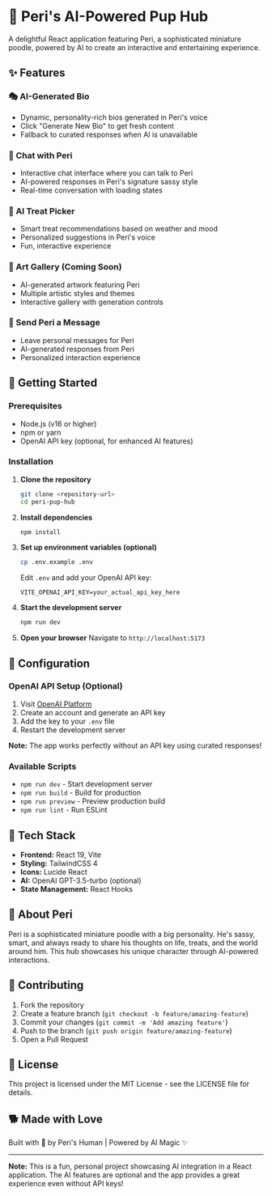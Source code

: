 # 🐩 Peri's AI-Powered Pup Hub

A delightful React application featuring Peri, a sophisticated miniature poodle, powered by AI to create an interactive and entertaining experience.

## ✨ Features

### 🎭 AI-Generated Bio
- Dynamic, personality-rich bios generated in Peri's voice
- Click "Generate New Bio" to get fresh content
- Fallback to curated responses when AI is unavailable

### 💬 Chat with Peri
- Interactive chat interface where you can talk to Peri
- AI-powered responses in Peri's signature sassy style
- Real-time conversation with loading states

### 🍖 AI Treat Picker
- Smart treat recommendations based on weather and mood
- Personalized suggestions in Peri's voice
- Fun, interactive experience

### 🎨 Art Gallery (Coming Soon)
- AI-generated artwork featuring Peri
- Multiple artistic styles and themes
- Interactive gallery with generation controls

### 💌 Send Peri a Message
- Leave personal messages for Peri
- AI-generated responses from Peri
- Personalized interaction experience

## 🚀 Getting Started

### Prerequisites
- Node.js (v16 or higher)
- npm or yarn
- OpenAI API key (optional, for enhanced AI features)

### Installation

1. **Clone the repository**
   ```bash
   git clone <repository-url>
   cd peri-pup-hub
   ```

2. **Install dependencies**
   ```bash
   npm install
   ```

3. **Set up environment variables (optional)**
   ```bash
   cp .env.example .env
   ```
   
   Edit `.env` and add your OpenAI API key:
   ```
   VITE_OPENAI_API_KEY=your_actual_api_key_here
   ```

4. **Start the development server**
   ```bash
   npm run dev
   ```

5. **Open your browser**
   Navigate to `http://localhost:5173`

## 🔧 Configuration

### OpenAI API Setup (Optional)
1. Visit [OpenAI Platform](https://platform.openai.com/api-keys)
2. Create an account and generate an API key
3. Add the key to your `.env` file
4. Restart the development server

**Note:** The app works perfectly without an API key using curated responses!

### Available Scripts

- `npm run dev` - Start development server
- `npm run build` - Build for production
- `npm run preview` - Preview production build
- `npm run lint` - Run ESLint

## 🎨 Tech Stack

- **Frontend:** React 19, Vite
- **Styling:** TailwindCSS 4
- **Icons:** Lucide React
- **AI:** OpenAI GPT-3.5-turbo (optional)
- **State Management:** React Hooks

## 🐾 About Peri

Peri is a sophisticated miniature poodle with a big personality. He's sassy, smart, and always ready to share his thoughts on life, treats, and the world around him. This hub showcases his unique character through AI-powered interactions.

## 🤝 Contributing

1. Fork the repository
2. Create a feature branch (`git checkout -b feature/amazing-feature`)
3. Commit your changes (`git commit -m 'Add amazing feature'`)
4. Push to the branch (`git push origin feature/amazing-feature`)
5. Open a Pull Request

## 📝 License

This project is licensed under the MIT License - see the LICENSE file for details.

## 🐕 Made with Love

Built with 🐾 by Peri's Human | Powered by AI Magic ✨

---

**Note:** This is a fun, personal project showcasing AI integration in a React application. The AI features are optional and the app provides a great experience even without API keys!
